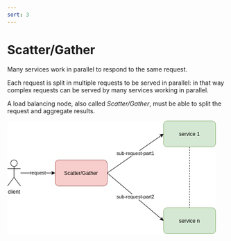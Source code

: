 ```yaml
---
sort: 3
---
```


#  Scatter/Gather

Many services work in parallel to respond to the same request.

Each request is split in multiple requests to be served in parallel: in that way complex requests can be served by many services working in parallel.

A load balancing node, also called *Scatter/Gather*, must be able to split the request and aggregate results.




![scatter-gather.jpg](./images/scatter-gather.jpg)

